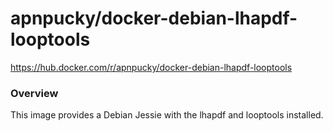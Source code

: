 # apnpucky/docker-debian-lhapdf-looptools
https://hub.docker.com/r/apnpucky/docker-debian-lhapdf-looptools

### Overview
This image provides a Debian Jessie with the lhapdf and looptools installed.

